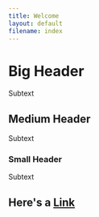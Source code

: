 ```yaml
---
title: Welcome
layout: default
filename: index
--- 
```


# Big Header
Subtext

## Medium Header
Subtext

### Small Header
Subtext

## Here's a [Link](http://www.neverssl.com/)
